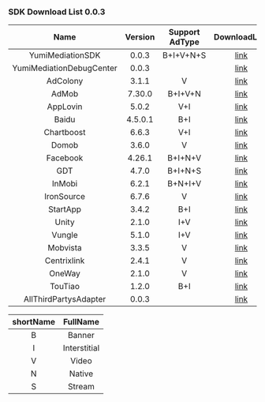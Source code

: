 ### SDK Download List 0.0.3
 
|    Name     | Version  | Support AdType | DownloadLink | Note |
| :---------: | :------: | :------------: | :----------: | :--: |
|    YumiMediationSDK    |  0.0.3  |    B+I+V+N+S     |   [link](http://adsdk.yumimobi.com/iOS/Archived/0.0.3/YumiMediationSDK-iOS.tar.bz2)   |      |
|    YumiMediationDebugCenter    |  0.0.3  |         |   [link](http://adsdk.yumimobi.com/iOS/Archived/0.0.3/YumiMediationDebugCenter-iOS.tar.bz2)   |      |
|    AdColony    |  3.1.1  |   V      |   [link](http://adsdk.yumimobi.com/iOS/Archived/0.0.3/YumiMediationAdColony.tar.bz2)   |      |
|    AdMob    |  7.30.0  |   B+I+V+N      |   [link](http://adsdk.yumimobi.com/iOS/Archived/0.0.3/YumiMediationAdMob.tar.bz2)   |      |
|    AppLovin    |  5.0.2  |   V+I      |   [link](http://adsdk.yumimobi.com/iOS/Archived/0.0.3/YumiMediationAppLovin.tar.bz2)   |      |
|    Baidu    |  4.5.0.1  |   B+I      |   [link](http://adsdk.yumimobi.com/iOS/Archived/0.0.3/YumiMediationBaidu.tar.bz2)   |      |
|    Chartboost    |  6.6.3  |   V+I      |   [link](http://adsdk.yumimobi.com/iOS/Archived/0.0.3/YumiMediationChartboost.tar.bz2)   |      |
|    Domob    |  3.6.0  |   V      |   [link](http://adsdk.yumimobi.com/iOS/Archived/0.0.3/YumiMediationDomob.tar.bz2)   |      |
|    Facebook    |  4.26.1  |   B+I+N+V      |   [link](http://adsdk.yumimobi.com/iOS/Archived/0.0.3/YumiMediationFacebook.tar.bz2)   |      |
|    GDT    |  4.7.0  |   B+I+N+S      |   [link](http://adsdk.yumimobi.com/iOS/Archived/0.0.3/YumiMediationGDT.tar.bz2)   |      |
|    InMobi    |  6.2.1  |   B+N+I+V      |   [link](http://adsdk.yumimobi.com/iOS/Archived/0.0.3/YumiMediationInMobi.tar.bz2)   |      |
|    IronSource    |  6.7.6  |   V      |   [link](http://adsdk.yumimobi.com/iOS/Archived/0.0.3/YumiMediationIronSource.tar.bz2)   |      |
|    StartApp    |  3.4.2  |   B+I      |   [link](http://adsdk.yumimobi.com/iOS/Archived/0.0.3/YumiMediationStartApp.tar.bz2)   |      |
|    Unity    |  2.1.0  |   I+V      |   [link](http://adsdk.yumimobi.com/iOS/Archived/0.0.3/YumiMediationUnity.tar.bz2)   |      |
|    Vungle    |  5.1.0  |   I+V      |   [link](http://adsdk.yumimobi.com/iOS/Archived/0.0.3/YumiMediationVungle.tar.bz2)   |      |
|    Mobvista    |  3.3.5  |   V      |   [link](http://adsdk.yumimobi.com/iOS/Archived/0.0.3/YumiMediationMobvista.tar.bz2)   |      |
|    Centrixlink    |  2.4.1  |   V      |   [link](http://adsdk.yumimobi.com/iOS/Archived/0.0.3/YumiMediationCentrixlink.tar.bz2)   |      |
|    OneWay    |  2.1.0  |   V      |   [link](http://adsdk.yumimobi.com/iOS/Archived/0.0.3/YumiMediationOneWay.tar.bz2)   |      |
|    TouTiao    |  1.2.0  |   B+I      |   [link](http://adsdk.yumimobi.com/iOS/Archived/0.0.3/YumiMediationTouTiao.tar.bz2)   |      |
|    AllThirdPartysAdapter    |  0.0.3  |         |   [link](http://adsdk.yumimobi.com/iOS/Archived/0.0.3/allThirdPartys.tar.bz2)   |      |
 
| shortName |   FullName   |
| :-------: | :----------: |
|     B     |    Banner    |
|     I     | Interstitial |
|     V     |    Video     |
|     N     |    Native    |
|     S     |    Stream    |
